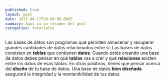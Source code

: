```yaml
---
published: true
layout: post
date: 2017-06-17T20:00:00.000Z
summary: Aquí va un resumen del post
categories: tutoriales
---
```

Las bases de datos son programas que permiten almacenar y recuperar grandes cantidades de datos relacionados entre sí. Las bases de datos consisten en **tablas** que contienen **datos**. Cuando estés creando una base de datos debes pensar en qué **tablas** vas a crer y qué **relaciones** existen entre los datos de esas tablas. En otras palabras, tienes que pensar acerca del ***diseño*** de tu base de datos. Una base de datos **bien diseñada** asegurará la integridad y la mantenibilidad de tus datos.
